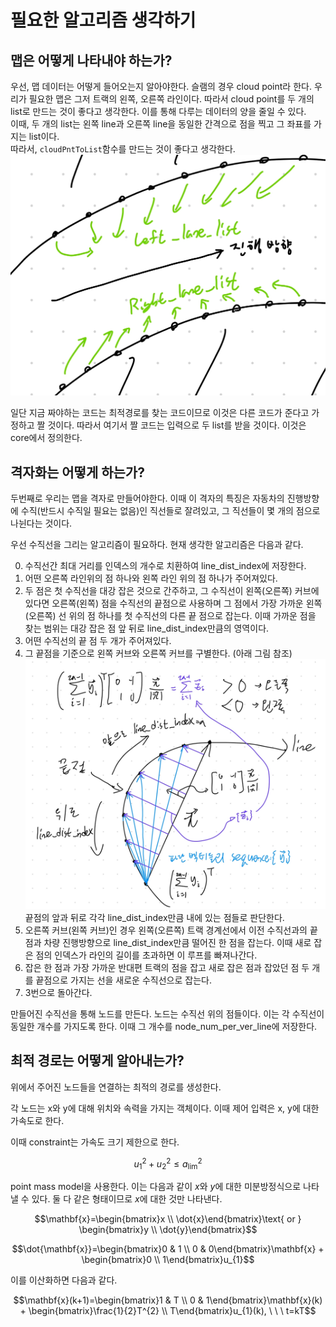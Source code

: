 # 필요한 알고리즘 생각하기

## 맵은 어떻게 나타내야 하는가?
우선, 맵 데이터는 어떻게 들어오는지 알아야한다. 슬램의 경우 cloud point라 한다. 
우리가 필요한 맵은 그저 트랙의 왼쪽, 오른쪽 라인이다. 따라서 cloud point를 두 개의 list로 만드는 것이 좋다고 생각한다. 이를 통해 다루는 데이터의 양을 줄일 수 있다.    
이때, 두 개의 list는 왼쪽 line과 오른쪽 line을 동일한 간격으로 점을 찍고 그 좌표를 가지는 list이다.  
따라서, `cloudPntToList`함수를 만드는 것이 좋다고 생각한다.
![alt text](./attachments/image1.png)

일단 지금 짜야하는 코드는 최적경로를 찾는 코드이므로 이것은 다른 코드가 준다고 가정하고 짤 것이다. 따라서 여기서 짤 코드는 입력으로 두 list를 받을 것이다. 이것은 core에서 정의한다.

## 격자화는 어떻게 하는가?
두번째로 우리는 맵을 격자로 만들어야한다. 이때 이 격자의 특징은 자동차의 진행방향에 수직(반드시 수직일 필요는 없음)인 직선들로 잘려있고, 그 직선들이 몇 개의 점으로 나뉜다는 것이다.

우선 수직선을 그리는 알고리즘이 필요하다. 현재 생각한 알고리즘은 다음과 같다.

0. 수직선간 최대 거리를 인덱스의 개수로 치환하여 line_dist_index에 저장한다.
1. 어떤 오른쪽 라인위의 점 하나와 왼쪽 라인 위의 점 하나가 주어져있다.
2. 두 점은 첫 수직선을 대강 잡은 것으로 간주하고, 그 수직선이 왼쪽(오른쪽) 커브에 있다면 오른쪽(왼쪽) 점을 수직선의 끝점으로 사용하며 그 점에서 가장 가까운 왼쪽(오른쪽) 선 위의 점 하나를 첫 수직선의 다른 끝 점으로 잡는다. 이때 가까운 점을 찾는 범위는 대강 잡은 점 앞 뒤로 line_dist_index만큼의 영역이다.
3. 어떤 수직선의 끝 점 두 개가 주어져있다.
4. 그 끝점을 기준으로 왼쪽 커브와 오른쪽 커브를 구별한다. (아래 그림 참조)
    ![alt text](./attachments/image2.png)
    끝점의 앞과 뒤로 각각 line_dist_index만큼 내에 있는 점들로 판단한다.
5. 오른쪽 커브(왼쪽 커브)인 경우 왼쪽(오른쪽) 트랙 경계선에서 이전 수직선과의 끝점과 차량 진행방향으로 line_dist_index만큼 떨어진 한 점을 잡는다. 이때 새로 잡은 점의 인덱스가 라인의 길이를 초과하면 이 루프를 빠져나간다.
6. 잡은 한 점과 가장 가까운 반대편 트랙의 점을 잡고 새로 잡은 점과 잡았던 점 두 개를 끝점으로 가지는 선을 새로운 수직선으로 잡는다.
7. 3번으로 돌아간다.

만들어진 수직선을 통해 노드를 만든다. 노드는 수직선 위의 점들이다. 이는 각 수직선이 동일한 개수를 가지도록 한다. 이때 그 개수를 node_num_per_ver_line에 저장한다.

## 최적 경로는 어떻게 알아내는가?
위에서 주어진 노드들을 연결하는 최적의 경로를 생성한다.

각 노드는 x와 y에 대해 위치와 속력을 가지는 객체이다. 이때 제어 입력은 x, y에 대한 가속도로 한다.

이때 constraint는 가속도 크기 제한으로 한다.

$$u_{1}^2 + u_{2}^2 \le a^{2}_{\text{lim}}$$

point mass model을 사용한다. 이는 다음과 같이 $x$와 $y$에 대한 미분방정식으로 나타낼 수 있다. 둘 다 같은 형태이므로 $x$에 대한 것만 나타낸다.

$$\mathbf{x}=\begin{bmatrix}x \\ \dot{x}\end{bmatrix}\text{ or } \begin{bmatrix}y \\ \dot{y}\end{bmatrix}$$

$$\dot{\mathbf{x}}=\begin{bmatrix}0 & 1 \\ 0 & 0\end{bmatrix}\mathbf{x} + \begin{bmatrix}0 \\ 1\end{bmatrix}u_{1}$$

이를 이산화하면 다음과 같다.

$$\mathbf{x}(k+1)=\begin{bmatrix}1 & T \\ 0 & 1\end{bmatrix}\mathbf{x}(k) + \begin{bmatrix}\frac{1}{2}T^{2} \\  T\end{bmatrix}u_{1}(k), \ \ \ t=kT$$

